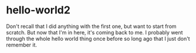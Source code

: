 # hello-world2
Don't recall that I did anything with the first one, but want to start from scratch. But now that I'm in here, it's coming back to me. I probably went through the whole hello world thing once before so long ago that I just don't remember it.
